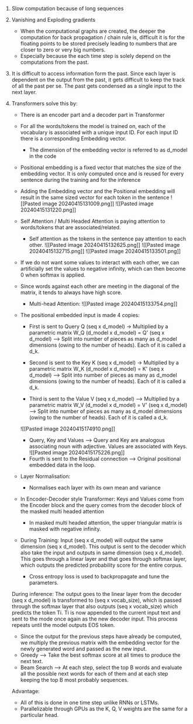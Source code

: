 1. Slow computation because of long sequences
2. Vanishing and Exploding gradients
	* When the computational graphs are created, the deeper the computation for back propagation / chain rule is, difficult it is for the floating points to be stored precisely leading to numbers that are closer to zero or very big numbers.
	* Especially because the each time step is solely depend on the computations from the past.
3. It is difficult to access information form the past. Since each layer is dependent on the output from the past, it gets difficult to keep the track of all the past per se. The past gets condensed as a single input to the next layer.
4. Transformers solve this by:
	* There is an encoder part and a decoder part in Transformer
	* For all the words/tokens the model is trained on, each of the vocabulary is associated with a unique input ID. For each input ID there is a corresponding Embedding vector. 
		* The dimension of the embedding vector is referred to as d_model in the code
	* Positional embedding is a fixed vector that matches the size of the embedding vector. It is only computed once and is reused for every sentence during the training and for the inference
	* Adding the  Embedding vector and the  Positional embedding will result in the same sized vector for each token in the sentence
		![[Pasted image 20240415131009.png]]
		![[Pasted image 20240415131220.png]]
	* Self Attention / Multi Headed Attention is paying attention to words/tokens that are associated/related.
		* Self attention as the tokens in the sentence pay attention to each other.
		![[Pasted image 20240415132625.png]]
		![[Pasted image 20240415132715.png]]
			![[Pasted image 20240415133501.png]]
	* If we do not want some values to interact with each other, we can artificially set the values to negative infinity, which can then become 0 when softmax is applied. 
	* Since words against each other are meeting in the diagonal of the matrix, it tends to always have high score. 
		* Multi-head Attention:
			![[Pasted image 20240415133754.png]]
	
	* The positional embedded input is made 4 copies:
		
		* First is sent to Query Q (seq x d_model) -> Multiplied by a parametric matrix W_Q (d_model x d_model) = Q' (seq x d_model) --> Split into number of pieces as many as d_model dimensions (owing to the number of heads). Each of it is called a d_k.
		
		* Second is sent to the Key K (seq x d_model) -> Multiplied by a parametric matrix W_K (d_model x d_model) = K' (seq x d_model) --> Split into number of pieces as many as d_model dimensions (owing to the number of heads). Each of it is called a d_k.
		
		* Third is sent to the Value V (seq x d_model) --> Multiplied by a parametric matrix W_V (d_model x d_model) = V' (seq x d_model) --> Split into number of pieces as many as d_model dimensions (owing to the number of heads). Each of it is called a d_k.
		
		![[Pasted image 20240415174910.png]]

		* Query, Key and Values --> Query and Key are analogous associating noun with adjective. Values are associated with Keys.
			![[Pasted image 20240415175226.png]]
		* Fourth is sent to the Residual connection --> Original positional embedded data in the loop.
	* Layer Normalisation: 
		* Normalises each layer with its own mean and variance
	* In Encoder-Decoder style Transformer: Keys and Values come from the Encoder block and the query comes from the decoder block of the masked multi headed attention
		* In masked multi headed attention, the upper triangular matrix is masked with negative infinity. 
		
	* During Training: Input (seq x d_model) will output the same dimension (seq x d_model). This output is sent to the decoder which also take the input and outputs in same dimension (seq x d_model). This goes through a linear layer and that goes through softmax layer, which outputs the predicted probability score for the entire corpus.
		* Cross entropy loss is used to backpropagate and tune the parameters. 

	During inference: The output goes to the linear layer from the decoder (seq x d_model) is transformed to (seq x vocab_size), which is passed through the softmax layer that also outputs (seq x vocab_size) which predicts the token Ti. Ti is now appended to the current input text and sent to the mode once again as the new decoder input. This process repeats until the model outputs EOS token.
	* Since the output for the previous steps have already be computed, we multiply the previous matrix with the embedding vector for the newly generated word and passed as the new input.
	* Greedy --> Take the best softmax score at all times to produce the next text.
	* Beam Search --> At each step, select the top B words and evaluate all the possible next words for each of them and at each step keeping the top B most probably sequences. 
	
	Advantage:
	* All of this is done in one time step unlike RNNs or LSTMs.
	* Parallelizable through GPUs as the K, Q, V weights are the same for a particular head. 